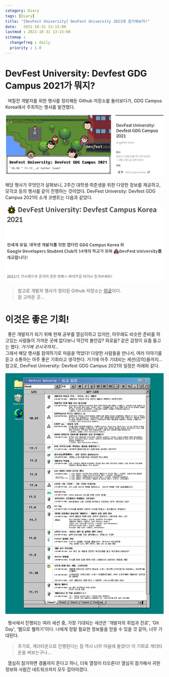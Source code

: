 ```yaml
---
category: Diary
tags: [Diary]
title: "[DevFest University] DevFest University 2021에 참가해보자!"
date:   2021-10-31 13:15:00 
lastmod : 2021-10-31 13:15:00
sitemap :
  changefreq : daily
  priority : 1.0
---
```


# DevFest University: Devfest GDG Campus 2021가 뭐지?

&nbsp;&nbsp;며칠전 개발자를 위한 행사를 정리해둔 Github 저장소를 둘러보다가, GDG Campus Korea에서 주최하는 행사를 발견했다.  

![Untitled](/assets/img/2021-10-31-Diary_DevFestUniversity_Begin/Untitled.png)

해당 행사가 무엇인가 살펴보니, 2주간 대학생·취준생을 위한 다양한 정보를 제공하고, 모각코 등의 행사를 같이 진행하는 것이었다. DevFest University: Devfest GDG Campus 2021의 소개 코멘트는 다음과 같았다.  

![Untitled](/assets/img/2021-10-31-Diary_DevFestUniversity_Begin/Untitled%202.png)  

> 참고로 개발자 행사가 정리된 Github 저장소는 [이곳](https://github.com/brave-people/Dev-Event)이다.  
참 고마운 곳...

# 이것은 좋은 기회!

&nbsp;&nbsp;좋은 개발자가 되기 위해 현재 공부를 열심히하고 있지만, 아무래도 비슷한 준비를 하고있는 사람들이 가까운 곳에 없다보니 약간의 불안감? 외로움? 같은 감정이 요즘 들고는 했다. *거기에 코시국까지...*  
그래서 해당 행사를 참여하기로 마음을 먹었다! 다양한 사람들을 만나서, 여러 이야기를 듣고 소통하는 아주 좋은 기회라고 생각한다. 거기에 아주 기대되는 세션(강의)들까지...  
참고로, DevFest University: Devfest GDG Campus 2021의 일정은 아래와 같다.  

![Untitled](/assets/img/2021-10-31-Diary_DevFestUniversity_Begin/Untitled%201.png)  

&nbsp;&nbsp;행사에서 진행되는 여러 세션 중, 가장 기대되는 세션은 '개발자의 취업과 진로', 'Git Day', '웹으로 웰하기'이다. 나에게 정말 필요한 정보들을 얻을 수 있을 것 같아, 너무 기대된다.

> 추가로, 게더타운으로 진행된다는 점 역시 너무 마음에 들었다! 이 기회로 게더타운을 써보는구나...

&nbsp;&nbsp;열심히 참가하면 경품까지 준다고 하니, 더욱 열정이 타오른다! 열심히 참가해서 귀한 정보와 사람간 네트워크까지 모두 잡아야겠다.